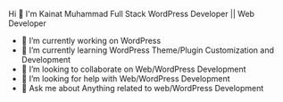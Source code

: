 Hi 👋 I'm Kainat Muhammad Full Stack WordPress Developer || Web Developer 

- 🔭 I’m currently working on WordPress
- 🌱 I’m currently learning WordPress Theme/Plugin Customization and Development
- 👯 I’m looking to collaborate on Web/WordPress Development
- 🤔 I’m looking for help with Web/WordPress Development 
- 💬 Ask me about Anything related to web/WordPress Development 

